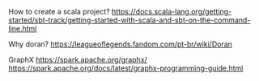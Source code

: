 
How to create a scala project?
https://docs.scala-lang.org/getting-started/sbt-track/getting-started-with-scala-and-sbt-on-the-command-line.html

Why doran?
https://leagueoflegends.fandom.com/pt-br/wiki/Doran

GraphX
https://spark.apache.org/graphx/
https://spark.apache.org/docs/latest/graphx-programming-guide.html
